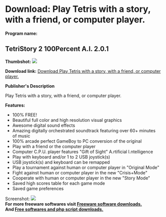 # Download: Play Tetris with a story, with a friend, or computer player.

**Program name:**

## TetriStory 2 100Percent A.I. 2.0.1

  
**Thumbshot:** ![](http://www.freewarefiles.com/screenshot/ts2ingame_md.jpg)   
  
**Download link:** [Download Play Tetris with a story, with a friend, or computer player.](http://freesoftwares.boysofts.com/TetriStory-2-100Percent-AI_program_77910.html)  
  


**Publisher's Description**  
  


Play Tetris with a story, with a friend, or computer player. 

**Features:**

  * 100% FREE! 
  * Beautiful full color and high resolution visual graphics 
  * Awesome digital sound effects 
  * Amazing digitally orchestrated soundtrack featuring over 60+ minutes of music 
  * 100% arcade perfect GameBoy to PC conversion of the original 
  * Play with a friend or the computer player 
  * Computer C.P.U. player features "Gift of Sight" A.rtificial I.ntelligence 
  * Play with keyboard and/or 1 to 2 USB joystick(s) 
  * USB joystick(s) and keyboard can be remapped 
  * Play a tournament against human or computer player in "Original Mode" 
  * Fight against human or computer player in the new "Crisis+Mode" 
  * Cooperate with human or computer player in the new "Story Mode" 
  * Saved high scores table for each game mode 
  * Saved game preferences 

  
  
Screenshot: ![](http://www.freewarefiles.com/screenshot/ts2ingame.jpg)   
**For more freeware softwares visit [Freeware software downloads.](http://freesoftwares.boysofts.com/)**   
**And [Free softwares and php script downloads.](http://www.boysofts.com/)**

